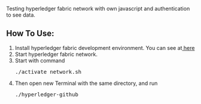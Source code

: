 Testing hyperledger fabric network with own javascript and authentication to see data.

<h2>How To Use:</h2>
 <ol type="1">
  <li>Install hyperledger fabric development environment. You can see at<a href ="https://hyperledger.github.io/composer/latest/installing/installing-index.html"> here</a></li>
  <li>Start hyperledger fabric network.</li>
 <li>Start with command</li>
 <pre>./activate_network.sh</pre>
 <li>Then open new Terminal with the same directory, and run</li>
 <pre>./hyperledger-github</pre>
</ol> 
